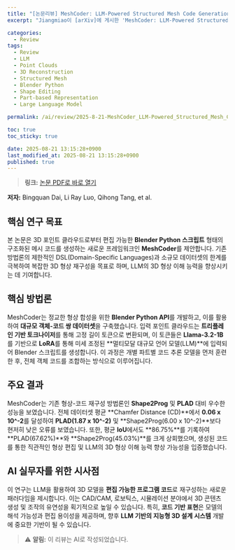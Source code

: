 ```yaml
---
title: "[논문리뷰] MeshCoder: LLM-Powered Structured Mesh Code Generation from Point Clouds"
excerpt: "Jiangmiao이 [arXiv]에 게시한 'MeshCoder: LLM-Powered Structured Mesh Code Generation from Point Clouds' 논문에 대한 자세한 리뷰입니다."

categories:
  - Review
tags:
  - Review
  - LLM
  - Point Clouds
  - 3D Reconstruction
  - Structured Mesh
  - Blender Python
  - Shape Editing
  - Part-based Representation
  - Large Language Model

permalink: /ai/review/2025-8-21-MeshCoder_LLM-Powered_Structured_Mesh_Code_Generation_from_Point_Clouds/

toc: true
toc_sticky: true

date: 2025-08-21 13:15:28+0900
last_modified_at: 2025-08-21 13:15:28+0900
published: true
---
```

> **링크:** [논문 PDF로 바로 열기](https://arxiv.org/abs/2508.14879)

**저자:** Bingquan Dai, Li Ray Luo, Qihong Tang, et al.



## 핵심 연구 목표
본 논문은 3D 포인트 클라우드로부터 편집 가능한 **Blender Python 스크립트** 형태의 구조화된 메시 코드를 생성하는 새로운 프레임워크인 **MeshCoder**를 제안합니다. 기존 방법론의 제한적인 DSL(Domain-Specific Languages)과 소규모 데이터셋의 한계를 극복하여 복잡한 3D 형상 재구성을 목표로 하며, LLM의 3D 형상 이해 능력을 향상시키는 데 기여합니다.

## 핵심 방법론
MeshCoder는 정교한 형상 합성을 위한 **Blender Python API**를 개발하고, 이를 활용하여 **대규모 객체-코드 쌍 데이터셋**을 구축했습니다. 입력 포인트 클라우드는 **트리플레인 기반 토크나이저**를 통해 고정 길이 토큰으로 변환되며, 이 토큰들은 **Llama-3.2-1B**를 기반으로 **LoRA**를 통해 미세 조정된 **멀티모달 대규모 언어 모델(LLM)**에 입력되어 Blender 스크립트를 생성합니다. 이 과정은 개별 파트별 코드 추론 모델을 먼저 훈련한 후, 전체 객체 코드를 조합하는 방식으로 이루어집니다.

## 주요 결과
MeshCoder는 기존 형상-코드 재구성 방법론인 **Shape2Prog** 및 **PLAD** 대비 우수한 성능을 보였습니다. 전체 데이터셋 평균 **Chamfer Distance (CD)**에서 **0.06 x 10^-2**를 달성하여 **PLAD(1.87 x 10^-2)** 및 **Shape2Prog(6.00 x 10^-2)**보다 현저히 낮은 오류를 보였습니다. 또한, 평균 **IoU**에서도 **86.75%**를 기록하여 **PLAD(67.62%)**와 **Shape2Prog(45.03%)**를 크게 상회했으며, 생성된 코드를 통한 직관적인 형상 편집 및 LLM의 3D 형상 이해 능력 향상 가능성을 입증했습니다.

## AI 실무자를 위한 시사점
이 연구는 LLM을 활용하여 3D 모델을 **편집 가능한 프로그램 코드**로 재구성하는 새로운 패러다임을 제시합니다. 이는 CAD/CAM, 로보틱스, 시뮬레이션 분야에서 3D 콘텐츠 생성 및 조작의 유연성을 획기적으로 높일 수 있습니다. 특히, **코드 기반 표현**은 모델의 해석 가능성과 편집 용이성을 제공하며, 향후 **LLM 기반의 지능형 3D 설계 시스템** 개발에 중요한 기반이 될 수 있습니다.

> ⚠️ **알림:** 이 리뷰는 AI로 작성되었습니다.